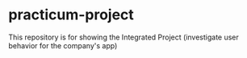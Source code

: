 # practicum-project
This repository is for showing the Integrated Project (investigate user behavior for the company's app)

